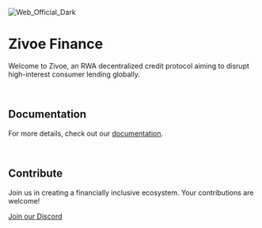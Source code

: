 ![Web_Official_Dark](https://user-images.githubusercontent.com/26582141/201743461-87df24c4-80fd-4abe-baf8-7cf6a85e0fba.png)

# Zivoe Finance

Welcome to Zivoe, an RWA decentralized credit protocol aiming to disrupt high-interest consumer lending globally.

<br />

## Documentation

For more details, check out our [documentation](https://docs.zivoe.finance).

<br />

## Contribute

Join us in creating a financially inclusive ecosystem. Your contributions are welcome!

[Join our Discord](https://discord.com/invite/PvzASN4Cdn)

